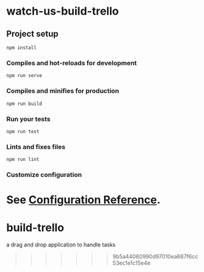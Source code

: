 
# watch-us-build-trello

## Project setup
```
npm install
```

### Compiles and hot-reloads for development
```
npm run serve
```

### Compiles and minifies for production
```
npm run build
```

### Run your tests
```
npm run test
```

### Lints and fixes files
```
npm run lint
```

### Customize configuration
See [Configuration Reference](https://cli.vuejs.org/config/).
=======
# build-trello
a drag and drop application to handle tasks
>>>>>>> 9b5a44060990d97010ea687f6cc53ec1e1c15e4e

